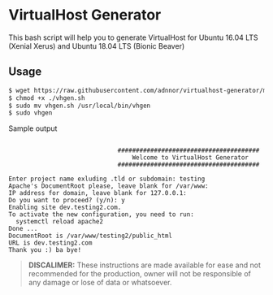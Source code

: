 # VirtualHost Generator

This bash script will help you to generate VirtualHost for Ubuntu 16.04 LTS (Xenial Xerus) and Ubuntu 18.04 LTS (Bionic Beaver)

## Usage
```bash
$ wget https://raw.githubusercontent.com/adnnor/virtualhost-generator/master/vhgen.sh
$ chmod +x ./vhgen.sh
$ sudo mv vhgen.sh /usr/local/bin/vhgen
$ sudo vhgen
```
Sample output
```text

                              #######################################
                                  Welcome to VirtualHost Generator
                              #######################################

Enter project name exluding .tld or subdomain: testing
Apache's DocumentRoot please, leave blank for /var/www: 
IP address for domain, leave blank for 127.0.0.1: 
Do you want to proceed? (y/n): y
Enabling site dev.testing2.com.
To activate the new configuration, you need to run:
  systemctl reload apache2
Done ...
DocumentRoot is /var/www/testing2/public_html
URL is dev.testing2.com
Thank you :) ba bye!
```

> **DISCALIMER:** These instructions are made available for ease and not recommended for the production, owner will not be responsible of any damage or lose of data or whatsoever.
